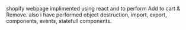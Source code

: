 shopify webpage implimented using react and to perform Add to cart & Remove. also i have performed object destruction, import, export, components, events, statefull components.
